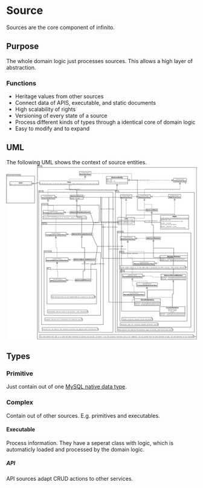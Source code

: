 # Source
Sources are the core component of infinito.
## Purpose
The whole domain logic just processes sources. This allows a high layer of abstraction.
### Functions
- Heritage values from other sources
- Connect data of APIS, executable, and static documents
- High scalability of rights
- Versioning of every state of a source
- Process different kinds of types through a identical core of domain logic
- Easy to modify and to expand

## UML
The following UML shows the context of source entities.
![Entity UML](../.meta/uml.png)

## Types
### Primitive
Just contain out of one [MySQL native data type](https://dev.mysql.com/doc/refman/8.0/en/data-types.html).
### Complex
Contain out of other sources. E.g. primitives and executables.
#### Executable
Process information. They have a seperat class with logic, which is automaticly loaded and processed by the domain logic.
##### API
API sources adapt CRUD actions to other services.
